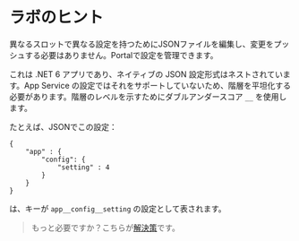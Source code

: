 # ラボのヒント

異なるスロットで異なる設定を持つためにJSONファイルを編集し、変更をプッシュする必要はありません。Portalで設定を管理できます。

これは .NET 6 アプリであり、ネイティブの JSON 設定形式はネストされています。App Service の設定ではそれをサポートしていないため、階層を平坦化する必要があります。階層のレベルを示すためにダブルアンダースコア `__` を使用します。

たとえば、JSONでこの設定：



```
{
    "app" : {
        "config": {
            "setting" : 4
        }
    }
}
```


は、キーが `app__config__setting` の設定として表されます。

> もっと必要ですか？こちらが[解決策](solution_jp.md)です。
